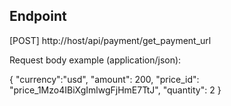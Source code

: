 ## Endpoint

[POST] http://host/api/payment/get_payment_url

Request body example (application/json):

{
    "currency":"usd",
    "amount": 200,
    "price_id": "price_1Mzo4IBiXgImlwgFjHmE7TtJ",
    "quantity": 2
}
